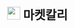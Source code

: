 <h1><img src="https://user-images.githubusercontent.com/104200167/217735903-164f261d-d227-4e04-9acb-7973933afa67.png" width="30" height="30"/>
마켓칼리</h1>
